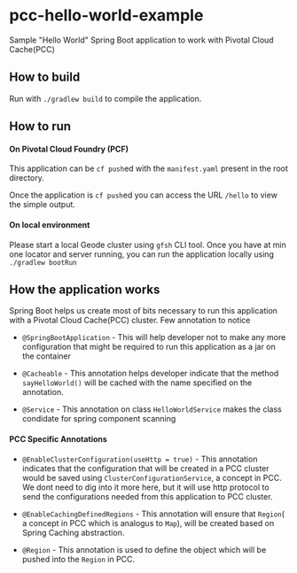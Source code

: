 # pcc-hello-world-example
Sample "Hello World" Spring Boot application to work with Pivotal Cloud Cache(PCC)


## How to build

Run with `./gradlew build` to compile the application.

## How to run

#### On Pivotal Cloud Foundry (PCF)
This application can be `cf push`ed with the `manifest.yaml` present in the root directory.

Once the application is `cf push`ed you can access the URL `/hello` to view the simple output.

#### On local environment
Please start a local Geode cluster using `gfsh` CLI tool. Once you have at min one locator and 
server running, you can run the application locally using `./gradlew bootRun`  

## How the application works

Spring Boot helps us create most of bits necessary to run this application with a 
Pivotal Cloud Cache(PCC) cluster.
Few annotation to notice

- `@SpringBootApplication` - This will help developer not to make any more configuration that 
might be required to run this application as a jar on the container

- `@Cacheable` - This annotation helps developer indicate that the method `sayHelloWorld()` 
will be cached with the name specified on the annotation.

- `@Service` - This annotation on class `HelloWorldService` makes the class condidate for spring 
component scanning

#### PCC Specific Annotations 

- `@EnableClusterConfiguration(useHttp = true)` - This annotation indicates that the configuration 
that will be created in a PCC cluster would be saved using `ClusterConfigurationService`, a concept 
in PCC. We dont need to dig into it more here, but it will use http protocol to send the 
configurations needed from this application to PCC cluster.

- `@EnableCachingDefinedRegions` - This annotation will ensure that `Region`( a concept in PCC which 
is analogus to `Map`), will be created based on Spring Caching abstraction.

- `@Region` - This annotation is used to define the object which will be pushed into the `Region` in 
PCC.
  
